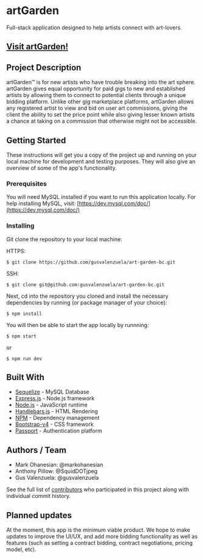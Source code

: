 # artGarden
Full-stack application designed to help artists connect with art-lovers.  

## [Visit artGarden!](https://bit.ly/artgardengv) 

## Project Description

artGarden™ is for new artists who have trouble breaking into the art sphere. artGarden gives equal opportunity for paid gigs to new and established artists by allowing them to connect to potential clients through a unique bidding platform. Unlike other gig marketplace platforms, artGarden allows any registered artist to view and bid on user art commissions, giving the client the ability to set the price point while also giving lesser known artists a chance at taking on a commission that otherwise might not be accessible.

## Getting Started

These instructions will get you a copy of the project up and running on your local machine for development and testing purposes. They will also give an overview of some of the app's functionality. 

### Prerequisites

You will need MySQL installed if you want to run this application locally. For help installing MySQL, visit: [https://dev.mysql.com/doc/](https://dev.mysql.com/doc/)

### Installing

Git clone the repository to your local machine: 

HTTPS:
```
$ git clone https://github.com/gusvalenzuela/art-garden-bc.git
```
SSH:
````
$ git clone git@github.com:gusvalenzuela/art-garden-bc.git
````

Next, cd into the repository you cloned and install the necessary dependencies by running (or package manager of your choice):
````
$ npm install
````

You will then be able to start the app locally by runnning:
````
$ npm start
````
or 
````
$ npm run dev
````

## Built With

* [Sequelize](https://sequelize.org/) - MySQL Database
* [Express.js](https://expressjs.com/) - Node.js framework
* [Node.js](https://nodejs.org/en/) - JavaScript runtime
* [Handlebars.js](https://handlebarsjs.com/) - HTML Rendering
* [NPM](https://www.npmjs.com/) - Dependency management
* [Bootstrap-v4](https://getbootstrap.com/) - CSS framework
* [Passport](http://www.passportjs.org/) - Authentication platform

## Authors / Team
- Mark Ohanesian: @markohanesian
- Anthony Pillow: @SquidDOTjpeg
- Gus Valenzuela: @gusvalenzuela

See the full list of [contributors](https://github.com/gusvalenzuela/art-garden-bc/graphs/contributors) who participated in this project along with individual commit history. 

## Planned updates

At the moment, this app is the minimum viable product. We hope to make updates to improve the UI/UX, and add more bidding functionality as well as features (such as setting a contract bidding, contract negotiations, pricing model, etc).
